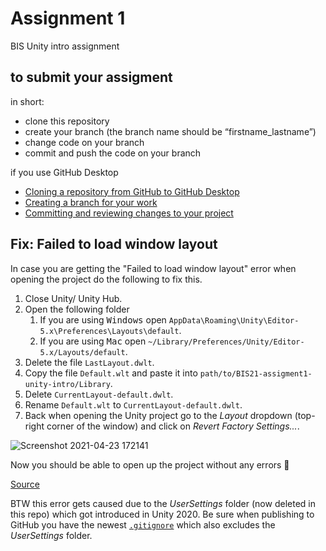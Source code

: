 # Assignment 1
 BIS Unity intro assignment

## to submit  your assigment
in short:
- clone this repository
- create your branch (the branch name should be “firstname_lastname”)
- change code on your branch
- commit and push the code on your branch

if you use GitHub Desktop
- [Cloning a repository from GitHub to GitHub Desktop](https://help.github.com/en/desktop/contributing-to-projects/cloning-a-repository-from-github-to-github-desktop)
- [Creating a branch for your work](https://help.github.com/en/desktop/contributing-to-projects/creating-a-branch-for-your-work)
- [Committing and reviewing changes to your project](https://help.github.com/en/desktop/contributing-to-projects/committing-and-reviewing-changes-to-your-project)

## Fix: Failed to load window layout

In case you are getting the "Failed to load window layout" error when opening the project do the following to fix this.

1. Close Unity/ Unity Hub.
2. Open the following folder
   1. If you are using <kbd>Windows</kbd> open `AppData\Roaming\Unity\Editor-5.x\Preferences\Layouts\default`.
   2. If you are using <kbd>Mac</kbd> open `~/Library/Preferences/Unity/Editor-5.x/Layouts/default`.
3. Delete the file `LastLayout.dwlt`.
4. Copy the file `Default.wlt` and paste it into `path/to/BIS21-assigment1-unity-intro/Library`.
5. Delete `CurrentLayout-default.dwlt`.
6. Rename `Default.wlt` to `CurrentLayout-default.dwlt`.
7. Back when opening the Unity project go to the _Layout_ dropdown (top-right corner of the window) and click on _Revert Factory Settings..._.

![Screenshot 2021-04-23 172141](https://user-images.githubusercontent.com/39165900/115893444-790e7500-a458-11eb-8d9d-8a69485446aa.png)

Now you should be able to open up the project without any errors 🚀

[Source](https://medium.com/@siqueiragleidson/unity-failed-to-load-windows-layout-when-start-a-new-project-b142f31c632a)

BTW this error gets caused due to the _UserSettings_ folder (now deleted in this repo) which got introduced in Unity 2020. Be sure when publishing to GitHub you have the newest [`.gitignore`](https://github.com/github/gitignore/blob/master/Unity.gitignore) which also excludes the _UserSettings_ folder.
